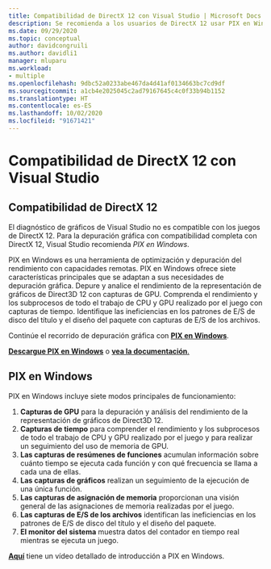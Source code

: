 ```yaml
---
title: Compatibilidad de DirectX 12 con Visual Studio | Microsoft Docs
description: Se recomienda a los usuarios de DirectX 12 usar PIX en Windows para obtener una experiencia de depuración gráfica completa.
ms.date: 09/29/2020
ms.topic: conceptual
author: davidcongruili
ms.author: davidli1
manager: mluparu
ms.workload:
- multiple
ms.openlocfilehash: 9dbc52a0233abe467da4d41af0134663bc7cd9df
ms.sourcegitcommit: a1cb4e2025045c2ad79167645c4c0f33b94b1152
ms.translationtype: HT
ms.contentlocale: es-ES
ms.lasthandoff: 10/02/2020
ms.locfileid: "91671421"
---
```

# <a name="directx-12-support-in-visual-studio"></a>Compatibilidad de DirectX 12 con Visual Studio

## <a name="directx-12-support"></a>Compatibilidad de DirectX 12

El diagnóstico de gráficos de Visual Studio no es compatible con los juegos de DirectX 12. Para la depuración gráfica con compatibilidad completa con DirectX 12, Visual Studio recomienda *PIX en Windows*. 

PIX en Windows es una herramienta de optimización y depuración del rendimiento con capacidades remotas. PIX en Windows ofrece siete características principales que se adaptan a sus necesidades de depuración gráfica. Depure y analice el rendimiento de la representación de gráficos de Direct3D 12 con capturas de GPU. Comprenda el rendimiento y los subprocesos de todo el trabajo de CPU y GPU realizado por el juego con capturas de tiempo. Identifique las ineficiencias en los patrones de E/S de disco del título y el diseño del paquete con capturas de E/S de los archivos.

Continúe el recorrido de depuración gráfica con [**PIX en Windows**](https://aka.ms/PIXonWindows).

[**Descargue PIX en Windows**](https://aka.ms/downloadPIX) o [**vea la documentación**.](https://devblogs.microsoft.com/pix/documentation/)

## <a name="pix-on-windows"></a>PIX en Windows

PIX en Windows incluye siete modos principales de funcionamiento:
1. **Capturas de GPU** para la depuración y análisis del rendimiento de la representación de gráficos de Direct3D 12.
2. **Capturas de tiempo** para comprender el rendimiento y los subprocesos de todo el trabajo de CPU y GPU realizado por el juego y para realizar un seguimiento del uso de memoria de GPU.
3. **Las capturas de resúmenes de funciones** acumulan información sobre cuánto tiempo se ejecuta cada función y con qué frecuencia se llama a cada una de ellas.
4. **Las capturas de gráficos** realizan un seguimiento de la ejecución de una única función.
5. **Las capturas de asignación de memoria** proporcionan una visión general de las asignaciones de memoria realizadas por el juego.
6. **Las capturas de E/S de los archivos** identifican las ineficiencias en los patrones de E/S de disco del título y el diseño del paquete.
7. **El monitor del sistema** muestra datos del contador en tiempo real mientras se ejecuta un juego.

[**Aquí**](https://www.youtube.com/playlist?list=PLeHvwXyqearWuPPxh6T03iwX-McPG5LkB) tiene un vídeo detallado de introducción a PIX en Windows.
